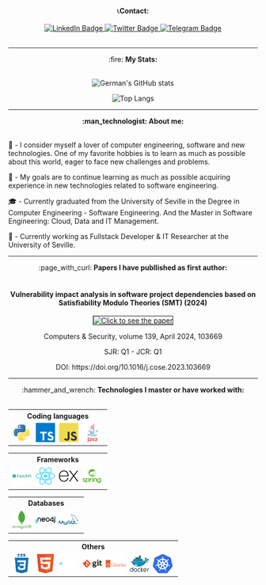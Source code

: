 <div align="center">
  📞<b>Contact:</b>
  <br></br>
  
  <a href="https://www.linkedin.com/in/antonio-germ%C3%A1n-m%C3%A1rquez-trujillo-0aaa63215">
    <img src="https://img.shields.io/badge/LinkedIn-blue?style=for-the-badge&logo=linkedin&logoColor=white" alt="LinkedIn Badge"/>
  </a>
  <a href="mailto:germanoctako@gmail.com">
    <img src="https://img.shields.io/badge/Gmail-D14836?style=for-the-badge&logo=gmail&logoColor=white" alt="Twitter Badge"/>
  </a>
  <a href="https://t.me/German1998x">
    <img src="https://img.shields.io/badge/Telegram-blue?style=for-the-badge&logo=telegram&logoColor=white" alt="Telegram Badge"/>
  </a>
</div>

<div align="center">
    <img src="https://komarev.com/ghpvc/?username=GermanMT&style=flat-square&color=blue" alt=""/>
</div>

---

<div align="center">
  :fire: <b>My Stats:</b>
  <br></br>

  ![German's GitHub stats](https://github-readme-stats-sigma-five.vercel.app/api?username=GermanMT&show_icons=true&theme=dark)

  ![Top Langs](https://github-readme-stats-sigma-five.vercel.app/api/top-langs/?username=GermanMT&layout=compact&theme=dark)
</div>

---

<div align="center">
  <b>:man_technologist: About me:</b>
  <br></br>
</div>

📖 - I consider myself a lover of computer engineering, software and new technologies. One of my favorite hobbies is to learn as much as possible about this world, eager to face new challenges and problems.

🎯 - My goals are to continue learning as much as possible acquiring experience in new technologies related to software engineering.

🎓 - Currently graduated from the University of Seville in the Degree in Computer Engineering - Software Engineering. And the Master in Software Engineering: Cloud, Data and IT Management.

💼 - Currently working as Fullstack Developer & IT Researcher at the University of Seville.

---

<div align="center">
  :page_with_curl: <b>Papers I have publlished as first author:</b>
  <br></br>
</div>

<div align="center">
  <h4>Vulnerability impact analysis in software project dependencies based on Satisfiability Modulo Theories (SMT) (2024)</h4>
  <a href="https://doi.org/10.1016/j.cose.2023.103669" title="Click to see the paper"><img border="1" src="https://www.scimagojr.com/journal_img.php?id=28898" alt="Click to see the paper"  /></a>
  <p> Computers & Security, volume 139, April 2024, 103669 </p>
  <p> SJR: Q1 - JCR: Q1</p>
  <p> DOI: https://doi.org/10.1016/j.cose.2023.103669 </p>
</div>

---

<div align="center">
  :hammer_and_wrench: <b>Technologies I master or have worked with:</b>
  <br></br>
</div>

<table align="center">
  <tr><th><b>Coding languages</b></th>
  <tr><td><img src="https://github.com/devicons/devicon/blob/master/icons/python/python-original.svg" title="Python" alt="Python" width="40" height="40"/>&nbsp; <img src="https://github.com/devicons/devicon/blob/master/icons/typescript/typescript-original.svg" title="TypeScript" alt="TypeScript" width="40" height="40"/>&nbsp; <img src="https://github.com/devicons/devicon/blob/master/icons/javascript/javascript-original.svg" title="JavaScript" alt="JavaScript" width="40" height="40"/>&nbsp; <img src="https://github.com/devicons/devicon/blob/master/icons/java/java-original-wordmark.svg" title="Java" alt="Java" width="40" height="40"/>&nbsp;</td>
</table>

<table align="center">
  <tr><th><b>Frameworks</b></th>
  <tr><td><img src="https://github.com/devicons/devicon/blob/master/icons/fastapi/fastapi-original-wordmark.svg" title="FastAPI" alt="FastAPI" width="40" height="40"/>&nbsp; <img src="https://github.com/devicons/devicon/blob/master/icons/react/react-original.svg" title="React" alt="React" width="40" height="40"/>&nbsp; <img src="https://github.com/devicons/devicon/blob/master/icons/express/express-original.svg" title="ExpressJS" alt="ExpressJS" width="40" height="40"/>&nbsp; <img src="https://github.com/devicons/devicon/blob/master/icons/spring/spring-original-wordmark.svg" title="Spring" alt="Spring" width="40" height="40"/>&nbsp; </td>
</table>

<table align="center">
  <tr><th><b>Databases</b></th>
  <tr><td><img src="https://github.com/devicons/devicon/blob/master/icons/mongodb/mongodb-plain-wordmark.svg" title="MongoDB" alt="MongoDB" width="40" height="40"/>&nbsp; <img src="https://github.com/devicons/devicon/blob/master/icons/neo4j/neo4j-original-wordmark.svg" title="Neo4j" alt="Neo4j" width="40" height="40"/>&nbsp; <img src="https://github.com/devicons/devicon/blob/master/icons/mysql/mysql-plain-wordmark.svg" title="MySQL" alt="MySQL" width="40" height="40"/>&nbsp;</td>
</table>

<table align="center">
  <tr><th><b>Others</b></th>
  <tr><td><img src="https://github.com/devicons/devicon/blob/master/icons/css3/css3-plain-wordmark.svg"  title="CSS3" alt="CSS" width="40" height="40"/>&nbsp; <img src="https://github.com/devicons/devicon/blob/master/icons/html5/html5-original.svg" title="HTML5" alt="HTML" width="40" height="40"/>&nbsp; <img src="https://github.com/devicons/devicon/blob/master/icons/tailwindcss/tailwindcss-original-wordmark.svg" title="TailwindCSS" alt="TailwindCSS" width="40" height="40"/>&nbsp; <img src="https://github.com/devicons/devicon/blob/master/icons/git/git-original-wordmark.svg" title="Git" alt="Git" width="40" height="40"/>&nbsp; <img src="https://github.com/devicons/devicon/blob/master/icons/ubuntu/ubuntu-plain-wordmark.svg" title="Ubuntu" alt="Ubuntu" width="40" height="40"/>&nbsp; <img src="https://github.com/devicons/devicon/blob/master/icons/docker/docker-original-wordmark.svg" title="Docker" alt="Docker" width="40" height="40"/>&nbsp; <img src="https://github.com/devicons/devicon/blob/master/icons/kubernetes/kubernetes-original.svg" title="Kubernetes" alt="Kubernetes" width="40" height="40"/>&nbsp;</td>
</table>
